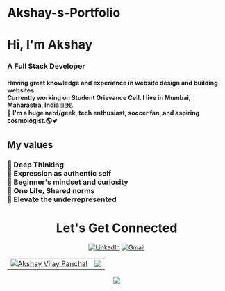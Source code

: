 # Akshay-s-Portfolio
<h1>Hi, I'm Akshay</h1> <h3>A Full Stack Developer</h3> 
<h4>Having great knowledge and experience in website design and building websites. <br> Currently working on Student Grievance Cell. I live in Mumbai, Maharastra, India 🇮🇳. 
<br>🙌 I'm a huge nerd/geek, tech enthusiast, soccer fan, and aspiring cosmologist.🌎 💕</p></h4>

<h2>My values</h2>
<h3>💖 Deep Thinking<br>
🌟 Expression as authentic self<br>
🍏 Beginner's mindset and curiosity<br>
🙌 One Life, Shared norms<br>
🚀 Elevate the underrepresented<br></h3>

<h1 align="center">Let's Get Connected</h1>

<div align="center">
<a  href="https://www.linkedin.com/in/akshay-panchal-542885212/" target="_blank"><img alt="LinkedIn" src="https://img.shields.io/badge/linkedin%20-%230077B5.svg?&style=for-the-badge&logo=linkedin&logoColor=white" /></a>
<a href="mailto:panchalakshay2708@gmail.com"><img  alt="Gmail" src="https://img.shields.io/badge/Gmail-D14836?style=for-the-badge&logo=gmail&logoColor=white" />

</div>

  <table>
  <tr>
    <td><img src="https://github-readme-stats.vercel.app/api?username=Akshay270802&show_icons=true&theme=dark&locale=en" alt="Akshay Vijay Panchal" /></td>
    <td><img src="https://github-readme-stats.vercel.app/api/top-langs?username=Akshay270802&show_icons=true&theme=dark&locale=en&layout=compact"/></td>
  </tr>
</table>

<div align="center">
    <p><img align="center" src="https://github-readme-streak-stats.herokuapp.com/?user=Akshay270802&theme=dark"/></p>
</div>


